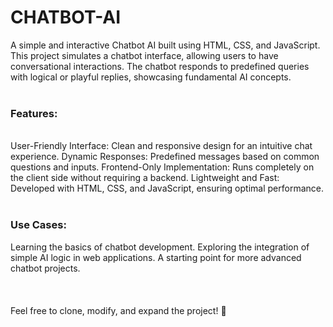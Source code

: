 # CHATBOT-AI
A simple and interactive Chatbot AI built using HTML, CSS, and JavaScript. This project simulates a chatbot interface, allowing users to have conversational interactions. The chatbot responds to predefined queries with logical or playful replies, showcasing fundamental AI concepts.
</br>
<br>
<h3>Features:</h3>
<br>
User-Friendly Interface: Clean and responsive design for an intuitive chat experience.
Dynamic Responses: Predefined messages based on common questions and inputs.
Frontend-Only Implementation: Runs completely on the client side without requiring a backend.
Lightweight and Fast: Developed with HTML, CSS, and JavaScript, ensuring optimal performance.
<br>
<br>
<h3>Use Cases:</h3>
Learning the basics of chatbot development.
Exploring the integration of simple AI logic in web applications.
A starting point for more advanced chatbot projects.
<br>
<br>
<br>
<br>
Feel free to clone, modify, and expand the project! 🎉
